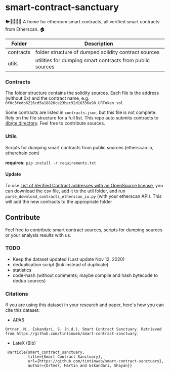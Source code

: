 # smart-contract-sanctuary
🐦🌴🌴🌴🦕 A home for ethereum smart contracts, all verified smart contracts from Etherscan. 🏠


| Folder       | Description   |
| ------------ | ------------- |
| contracts    | folder structure of dumped solidity contract sources |
| utils        | utilities for dumping smart contracts from public sources |

### Contracts

The folder structure contains the solidity sources. Each file is the address (without 0x) and the contract name, e.g. `0f0c3fedb6226cd5a18826ce23bec92d18336a98_URToken.sol`

Some contracts are listed in `contracts.json`, but this file is not complete. Rely on the file structure for a full list. 
This repo auto submits contracts to [4byte.directory](https://www.4byte.directory/). Feel free to contribute sources.


### Utils

Scripts for dumping smart contracts from public sources (etherscan.io, etherchain.com)

**requires:** `pip install -r requirements.txt`


#### Update
To use [List of Verified Contract addresses with an OpenSource license](https://etherscan.io/exportData?type=open-source-contract-codes), you can download the csv file, add it to the util folder, and run `parse_download_contracts_etherscan_io.py` (with your etherscan API). This will add the new contracts to the appropriate folder

## Contribute

Feel free to contribute smart contract sources, scripts for dumping sources or your analysis results with us.

### TODO

* Keep the dataset updated (Last update Nov 12, 2020)
* deduplication script (link instead of duplicate)
* statistics
* code-hash (without comments; maybe compile and hash bytecode to dedup sources)


### Citations
If you are using this dataset in your research and paper, here's how you can cite this dataset: 

- APA6
```
Ortner, M., Eskandari, S. (n.d.). Smart Contract Sanctuary. Retrieved from https://github.com/tintinweb/smart-contract-sanctuary.
```

- LateX (Bib)
```
 @article{smart_contract_sanctuary, 
          title={Smart Contract Sanctuary}, 
          url={https://github.com/tintinweb/smart-contract-sanctuary}, 
          author={Ortner, Martin and Eskandari, Shayan}} 
 ```